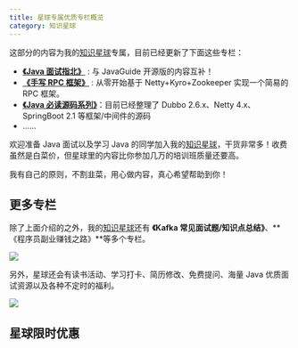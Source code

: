 ```yaml
---
title: 星球专属优质专栏概览
category: 知识星球
---
```


这部分的内容为我的[知识星球](../about-the-author/zhishixingqiu-two-years.md)专属，目前已经更新了下面这些专栏：

- **[《Java 面试指北》](./java-mian-shi-zhi-bei.md)** : 与 JavaGuide 开源版的内容互补！
- **[《手写 RPC 框架》](./java-mian-shi-zhi-bei.md)** : 从零开始基于 Netty+Kyro+Zookeeper 实现一个简易的 RPC 框架。
- **[《Java 必读源码系列》](./source-code-reading.md)**：目前已经整理了 Dubbo 2.6.x、Netty 4.x、SpringBoot 2.1 等框架/中间件的源码
- ......

欢迎准备 Java 面试以及学习 Java 的同学加入我的[知识星球](../about-the-author/zhishixingqiu-two-years.md)，干货非常多！收费虽然是白菜价，但星球里的内容比你参加几万的培训班质量还要高。

我有自己的原则，不割韭菜，用心做内容，真心希望帮助到你！

## 更多专栏

除了上面介绍的之外，我的[知识星球](../about-the-author/zhishixingqiu-two-years.md)还有 **《Kafka 常见面试题/知识点总结》**、**《程序员副业赚钱之路》**等多个专栏。

![](https://oss.javaguide.cn/xingqiu/image-20220211231206733.png)

另外，星球还会有读书活动、学习打卡、简历修改、免费提问、海量 Java 优质面试资源以及各种不定时的福利。

![](https://oss.javaguide.cn/xingqiu/image-20220304124333119.png)

## 星球限时优惠

<!-- @include: @the-way-join-planet.snippet.md -->
